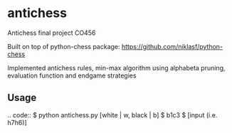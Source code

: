 # antichess
Antichess final project CO456

Built on top of python-chess package:
https://github.com/niklasf/python-chess

Implemented antichess rules, min-max algorithm using alphabeta pruning, evaluation function and endgame strategies

Usage
------------
.. code::
  $ python antichess.py [white | w, black | b]
  $ b1c3
  $ [input (i.e. h7h6)]
  

